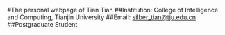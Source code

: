 
#The personal webpage of Tian Tian
##Institution: College of Intelligence and Computing, Tianjin University
##Email: silber_tian@tju.edu.cn
##Postgraduate Student


